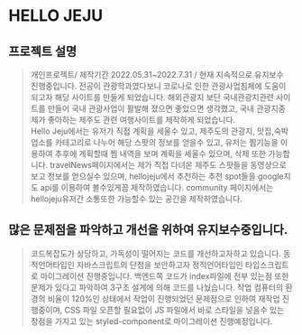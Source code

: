 # HELLO JEJU

## 프로젝트 설명

> 개인프로젝트/ 제작기간 2022.05.31~2022.7.31 / 현재 지속적으로 유지보수 진행중입니다.
> 전공이 관광학과였다보니 코로나로 인한 관광사업침체에 도움이 되고자 해당 사이트를 만들게 되었습니다. 해외관광지 보단 국내관광지관련 사이트를 만들어 국내 관광사업이 활발해 졌으면 좋았으면 생각했고, 국내 관광지중 제가 좋아하는 제주도 관련 여행사이트를 제작하게 되었습니다.  
>  Hello Jeju에서는 유저가 직접 계획을 세울수 있고, 제주도의 관광지, 맛집,숙박업소를 카테고리로 나누어 해당 스팟의 정보를 얻을수 있고, 유저는 찜기능을 이용하여 추후에 계획할때 찜 내역을 보며 계획을 세울수 있으며, 삭제 또한 가능합니다.
> travelNews페이지에서는 제가 직접 다녀온 제주도 스팟들을 동영상으로 보고 정보를 얻으실수 있으며, hellojeju에서 추천하는 추천 spot들을 google지도 api를 이용하여 볼수있게끔 제작하였습니다.
> community 페이지에서는 hellojeju유저간 소통또한 가능할수 있는 공간을 제작하였습니다.

## 많은 문제점을 파악하고 개선을 위하여 유지보수중입니다.

> 코드복잡도가 상당하고, 가독성이 떨어지는 코드를 개선하고자하고 있습니다.
> 동적언어타입인 자바스크립트의 단점을 보안하고자 정적언어타입인 타입스크립트로 마이그레이션 진행중입니다.
> 백엔드쪽 코드가 index파일에 전부 있는점 또한 문제가 있다고 파악하여 3구조 설계에 의해 코드를 나눴습니다.
> 작업 컴퓨터의 환경의 비율이 120%인 상태에서 작업이 진행되었던 문제점으로 인하여 재작업 진행중이며,
> CSS 파일 오픈할 필요없이 JS 파일에서 바로 스타일을 넣을수 있는 장점을 가지고 있는 styled-component로 마이그레이션 진행예정입니다.
